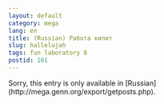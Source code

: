 ```yaml
---
layout: default
category: mega
lang: en
title: (Russian) Работа кипит
slug: hallelujah
tags: fun laboratory 8 
postid: 161
---
```

<p>Sorry, this entry is only available in [Russian](http://mega.genn.org/export/getposts.php).</p>